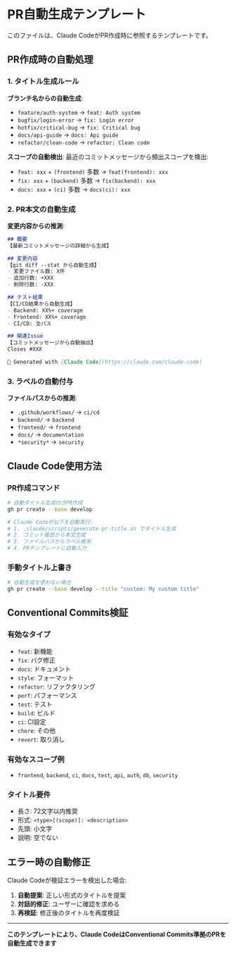 # PR自動生成テンプレート

このファイルは、Claude CodeがPR作成時に参照するテンプレートです。

## PR作成時の自動処理

### 1. タイトル生成ルール

**ブランチ名からの自動生成**:
- `feature/auth-system` → `feat: Auth system`
- `bugfix/login-error` → `fix: Login error`
- `hotfix/critical-bug` → `fix: Critical bug`
- `docs/api-guide` → `docs: Api guide`
- `refactor/clean-code` → `refactor: Clean code`

**スコープの自動検出**:
最近のコミットメッセージから頻出スコープを検出:
- `feat: xxx` + `(frontend)` 多数 → `feat(frontend): xxx`
- `fix: xxx` + `(backend)` 多数 → `fix(backend): xxx`
- `docs: xxx` + `(ci)` 多数 → `docs(ci): xxx`

### 2. PR本文の自動生成

**変更内容からの推測**:
```markdown
## 概要
【最新コミットメッセージの詳細から生成】

## 変更内容
【git diff --stat から自動生成】
- 変更ファイル数: X件
- 追加行数: +XXX
- 削除行数: -XXX

## テスト結果
【CI/CD結果から自動生成】
- Backend: XX%+ coverage
- Frontend: XX%+ coverage
- CI/CD: 全パス

## 関連Issue
【コミットメッセージから自動抽出】
Closes #XXX

🤖 Generated with [Claude Code](https://claude.com/claude-code)
```

### 3. ラベルの自動付与

**ファイルパスからの推測**:
- `.github/workflows/` → `ci/cd`
- `backend/` → `backend`
- `frontend/` → `frontend`
- `docs/` → `documentation`
- `*security*` → `security`

## Claude Code使用方法

### PR作成コマンド

```bash
# 自動タイトル生成付きPR作成
gh pr create --base develop

# Claude Codeが以下を自動実行:
# 1. .claude/scripts/generate-pr-title.sh でタイトル生成
# 2. コミット履歴から本文生成
# 3. ファイルパスからラベル推測
# 4. PRテンプレートに自動入力
```

### 手動タイトル上書き

```bash
# 自動生成を使わない場合
gh pr create --base develop --title "custom: My custom title"
```

## Conventional Commits検証

### 有効なタイプ

- `feat`: 新機能
- `fix`: バグ修正
- `docs`: ドキュメント
- `style`: フォーマット
- `refactor`: リファクタリング
- `perf`: パフォーマンス
- `test`: テスト
- `build`: ビルド
- `ci`: CI設定
- `chore`: その他
- `revert`: 取り消し

### 有効なスコープ例

- `frontend`, `backend`, `ci`, `docs`, `test`, `api`, `auth`, `db`, `security`

### タイトル要件

- 長さ: 72文字以内推奨
- 形式: `<type>[(scope)]: <description>`
- 先頭: 小文字
- 説明: 空でない

## エラー時の自動修正

Claude Codeが検証エラーを検出した場合:

1. **自動提案**: 正しい形式のタイトルを提案
2. **対話的修正**: ユーザーに確認を求める
3. **再検証**: 修正後のタイトルを再度検証

---

**このテンプレートにより、Claude CodeはConventional Commits準拠のPRを自動生成できます**
